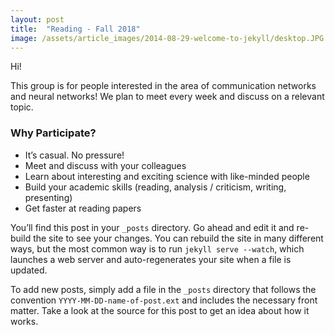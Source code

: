 ```yaml
---
layout: post
title:  "Reading - Fall 2018"
image: /assets/article_images/2014-08-29-welcome-to-jekyll/desktop.JPG
---
```


Hi!

This group is for people interested in the area of communication networks and neural networks! We plan to meet every week and discuss on a relevant topic. 

### Why Participate?
* It’s casual. No pressure!
* Meet and discuss with your colleagues
* Learn about interesting and exciting science with like-minded people
* Build your academic skills (reading, analysis / criticism, writing, presenting)
* Get faster at reading papers





You’ll find this post in your `_posts` directory. Go ahead and edit it and re-build the site to see your changes. You can rebuild the site in many different ways, but the most common way is to run `jekyll serve --watch`, which launches a web server and auto-regenerates your site when a file is updated.

To add new posts, simply add a file in the `_posts` directory that follows the convention `YYYY-MM-DD-name-of-post.ext` and includes the necessary front matter. Take a look at the source for this post to get an idea about how it works.

